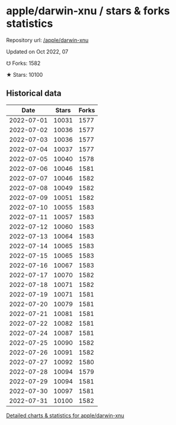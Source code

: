 # apple/darwin-xnu / stars & forks statistics

Repository url: [/apple/darwin-xnu](https://github.com/apple/darwin-xnu)

Updated on Oct 2022, 07

☋ Forks: 1582

★ Stars: 10100

## Historical data
| Date | Stars | Forks |
|------|-------|-------|
| 2022-07-01 | 10031 | 1577 | 
| 2022-07-02 | 10036 | 1577 | 
| 2022-07-03 | 10036 | 1577 | 
| 2022-07-04 | 10037 | 1577 | 
| 2022-07-05 | 10040 | 1578 | 
| 2022-07-06 | 10046 | 1581 | 
| 2022-07-07 | 10046 | 1582 | 
| 2022-07-08 | 10049 | 1582 | 
| 2022-07-09 | 10051 | 1582 | 
| 2022-07-10 | 10055 | 1583 | 
| 2022-07-11 | 10057 | 1583 | 
| 2022-07-12 | 10060 | 1583 | 
| 2022-07-13 | 10064 | 1583 | 
| 2022-07-14 | 10065 | 1583 | 
| 2022-07-15 | 10065 | 1583 | 
| 2022-07-16 | 10067 | 1583 | 
| 2022-07-17 | 10070 | 1582 | 
| 2022-07-18 | 10071 | 1582 | 
| 2022-07-19 | 10071 | 1581 | 
| 2022-07-20 | 10079 | 1581 | 
| 2022-07-21 | 10081 | 1581 | 
| 2022-07-22 | 10082 | 1581 | 
| 2022-07-24 | 10087 | 1581 | 
| 2022-07-25 | 10090 | 1582 | 
| 2022-07-26 | 10091 | 1582 | 
| 2022-07-27 | 10092 | 1580 | 
| 2022-07-28 | 10094 | 1579 | 
| 2022-07-29 | 10094 | 1581 | 
| 2022-07-30 | 10097 | 1581 | 
| 2022-07-31 | 10100 | 1582 | 


[Detailed charts & statistics for apple/darwin-xnu](https://reviewgithub.com/rep/apple/darwin-xnu)
